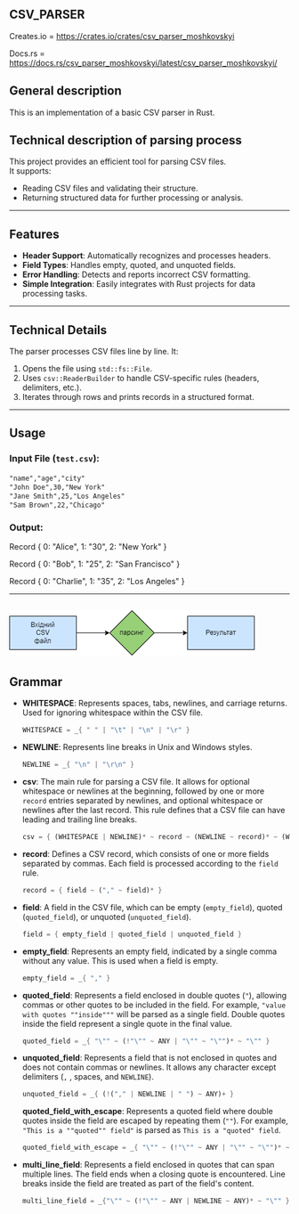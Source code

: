 ## CSV_PARSER

Creates.io = https://crates.io/crates/csv_parser_moshkovskyi

Docs.rs = https://docs.rs/csv_parser_moshkovskyi/latest/csv_parser_moshkovskyi/

## General description
This is an implementation of a basic CSV parser in Rust.

## Technical description of parsing process
This project provides an efficient tool for parsing CSV files.  
It supports:  
- Reading CSV files and validating their structure.   
- Returning structured data for further processing or analysis.

---

## Features
- **Header Support**: Automatically recognizes and processes headers.  
- **Field Types**: Handles empty, quoted, and unquoted fields.  
- **Error Handling**: Detects and reports incorrect CSV formatting.  
- **Simple Integration**: Easily integrates with Rust projects for data processing tasks.

---

## Technical Details
The parser processes CSV files line by line. It:  
1. Opens the file using `std::fs::File`.  
2. Uses `csv::ReaderBuilder` to handle CSV-specific rules (headers, delimiters, etc.).  
3. Iterates through rows and prints records in a structured format.

---

## Usage
### Input File (`test.csv`):
```csv
"name","age","city"
"John Doe",30,"New York"
"Jane Smith",25,"Los Angeles"
"Sam Brown",22,"Chicago"
```

### Output:
Record { 0: "Alice", 1: "30", 2: "New York" }

Record { 0: "Bob", 1: "25", 2: "San Francisco" }

Record { 0: "Charlie", 1: "35", 2: "Los Angeles" }

---
![CSS parsing process](csv_parse.png)
---

## Grammar
- **WHITESPACE**: Represents spaces, tabs, newlines, and carriage returns. Used for ignoring whitespace within the CSV file.
    ```rust
    WHITESPACE = _{ " " | "\t" | "\n" | "\r" }
    ```

- **NEWLINE**: Represents line breaks in Unix and Windows styles.
    ```rust
    NEWLINE = _{ "\n" | "\r\n" }
    ```

- **csv**: The main rule for parsing a CSV file. It allows for optional whitespace or newlines at the beginning, followed by one or more `record` entries separated by newlines, and optional whitespace or newlines after the last record. This rule defines that a CSV file can have leading and trailing line breaks.
    ```rust
    csv = { (WHITESPACE | NEWLINE)* ~ record ~ (NEWLINE ~ record)* ~ (WHITESPACE | NEWLINE)* }
    ```

- **record**: Defines a CSV record, which consists of one or more fields separated by commas. Each field is processed according to the `field` rule.
    ```rust
    record = { field ~ ("," ~ field)* }
    ```

- **field**: A field in the CSV file, which can be empty (`empty_field`), quoted (`quoted_field`), or unquoted (`unquoted_field`).
    ```rust
    field = { empty_field | quoted_field | unquoted_field }
    ```

- **empty_field**: Represents an empty field, indicated by a single comma without any value. This is used when a field is empty.
    ```rust
    empty_field = _{ "," }
    ```

- **quoted_field**: Represents a field enclosed in double quotes (`"`), allowing commas or other quotes to be included in the field. For example, `"value with quotes ""inside"""` will be parsed as a single field. Double quotes inside the field represent a single quote in the final value.
    ```rust
    quoted_field = _{ "\"" ~ (!"\"" ~ ANY | "\"" ~ "\"")* ~ "\"" }
    ```

- **unquoted_field**: Represents a field that is not enclosed in quotes and does not contain commas or newlines. It allows any character except delimiters (`,` , spaces, and `NEWLINE`).
    ```rust
    unquoted_field = _{ (!("," | NEWLINE | " ") ~ ANY)+ }
    ```
     **quoted_field_with_escape**: Represents a quoted field where double quotes inside the field are escaped by repeating them (`""`). For example, `"This is a ""quoted"" field"` is parsed as `This is a "quoted" field`.
    ```rust
    quoted_field_with_escape = _{ "\"" ~ (!"\"" ~ ANY | "\"" ~ "\"")* ~ "\"" }
    ```

- **multi_line_field**: Represents a field enclosed in quotes that can span multiple lines. The field ends when a closing quote is encountered. Line breaks inside the field are treated as part of the field's content.
    ```rust
    multi_line_field = _{"\"" ~ (!"\"" ~ ANY | NEWLINE ~ ANY)* ~ "\"" }
    ```